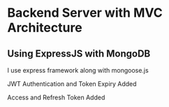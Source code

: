 # Backend Server with MVC Architecture

## Using ExpressJS with MongoDB

I use express framework along with mongoose.js

JWT Authentication and Token Expiry Added

Access and Refresh Token Added